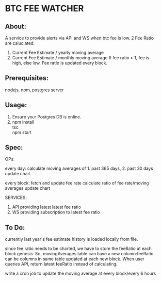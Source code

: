 # BTC FEE WATCHER

## About:
A service to provide alerts via API and WS when btc fee is low.
2 Fee Ratio are caluclated:
1. Current Fee Estimate / yearly moving average 
2. Current Fee Estimate / monthly moving average 
If fee ratio > 1, fee is high, else low.
Fee ratio is updated every block.

## Prerequisites:
nodejs, npm, postgres server

## Usage:
1. Ensure your Postgres DB is online.
2. npm install  
   tsc  
   npm start    

## Spec:

  OPs:

  every day:
  calculate moving averages of 1. past 365 days, 2. past 30 days
  update chart

  every block:
  fetch and update fee rate 
  calculate ratio of fee rate/moving averages
  update chart 

  SERVICES:
  
  1. API providing latest latest fee ratio
  2. WS providing subscription to latest fee ratio

## To Do:
currently last year's fee estimate history is loaded locally from file.

since fee ratio needs to be charted, we have to store the feeRatio at each block genesis.
So, movingAverages table can have a new column:feeRatio can be columns in same table updated at each new block.
When user queries API, return latest feeRatio instead of calculating. 

write a cron job to update the moving average at every block/every 6 hours 
